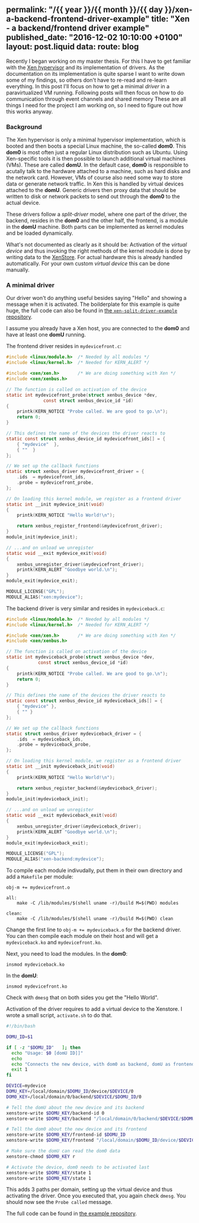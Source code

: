 permalink: "/{{ year }}/{{ month }}/{{ day }}/xen-a-backend-frontend-driver-example"
title: "Xen - a backend/frontend driver example"
published_date: "2016-12-02 10:10:00 +0100"
layout: post.liquid
data:
  route: blog
---
Recently I began working on my master thesis. For this I have to get familiar with the [Xen hypervisor][xen] and its implementation of drivers.
As the documentation on its implementation is quite sparse I want to write down some of my findings, so others don't have to re-read and re-learn everything.
In this post I'll focus on how to get a minimal *driver* in a paravirtualized VM running. Following posts will then focus on how to do communication through event channels and shared memory
These are all things I need for the project I am working on, so I need to figure out how this works anyway.

### Background

The Xen hypervisor is only a minimal hypervisor implementation, which is booted and then boots a special Linux machine, the so-called **dom0**.
This **dom0** is most often just a regular Linux distribution such as Ubuntu.
Using Xen-specific tools it is then possible to launch additional virtual machines (VMs). These are called **domU**.
In the default case, **dom0** is responsible to acutally talk to the hardware attached to a machine, such as hard disks and the network card.
However, VMs of course also need some way to store data or generate network traffic.
In Xen this is handled by virtual devices attached to the **domU**.
Generic drivers then proxy data that should be written to disk or network packets to send out through the **dom0** to the actual device.

These drivers follow a *split-driver* model, where one part of the driver, the backend, resides in the **dom0** and the other half, the frontend,
is a module in the **domU** machine.
Both parts can be implemented as kernel modules and be loaded dynamically.

What's not documented as clearly as it should be:
Activation of the *virtual device* and thus invoking the right methods of the kernel module is done by writing data to the [XenStore][xenstore].
For actual hardware this is already handled automatically. For your own custom *virtual device* this can be done manually.

[xen]: https://www.xenproject.org/
[xenstore]: https://wiki.xen.org/wiki/XenStore

### A minimal driver

Our driver won't do anything useful besides saying "Hello" and showing a message when it is activated.
The boilderplate for this example is quite huge, the full code can also be found in [the `xen-split-driver-example` repository][xen-split-driver-example].

I assume you already have a Xen host, you are connected to the **dom0** and have at least one **domU** running.

The frontend driver resides in `mydevicefront.c`:

~~~c
#include <linux/module.h>  /* Needed by all modules */
#include <linux/kernel.h>  /* Needed for KERN_ALERT */

#include <xen/xen.h>       /* We are doing something with Xen */
#include <xen/xenbus.h>

// The function is called on activation of the device
static int mydevicefront_probe(struct xenbus_device *dev,
              const struct xenbus_device_id *id)
{
	printk(KERN_NOTICE "Probe called. We are good to go.\n");
	return 0;
}

// This defines the name of the devices the driver reacts to
static const struct xenbus_device_id mydevicefront_ids[] = {
	{ "mydevice"  },
	{ ""  }
};

// We set up the callback functions
static struct xenbus_driver mydevicefront_driver = {
	.ids  = mydevicefront_ids,
	.probe = mydevicefront_probe,
};

// On loading this kernel module, we register as a frontend driver
static int __init mydevice_init(void)
{
	printk(KERN_NOTICE "Hello World!\n");

	return xenbus_register_frontend(&mydevicefront_driver);
}
module_init(mydevice_init);

// ...and on unload we unregister
static void __exit mydevice_exit(void)
{
	xenbus_unregister_driver(&mydevicefront_driver);
	printk(KERN_ALERT "Goodbye world.\n");
}
module_exit(mydevice_exit);

MODULE_LICENSE("GPL");
MODULE_ALIAS("xen:mydevice");
~~~

The backend driver is very similar and resides in `mydeviceback.c`:

~~~c
#include <linux/module.h>  /* Needed by all modules */
#include <linux/kernel.h>  /* Needed for KERN_ALERT */

#include <xen/xen.h>       /* We are doing something with Xen */
#include <xen/xenbus.h>

// The function is called on activation of the device
static int mydeviceback_probe(struct xenbus_device *dev,
			const struct xenbus_device_id *id)
{
	printk(KERN_NOTICE "Probe called. We are good to go.\n");
	return 0;
}

// This defines the name of the devices the driver reacts to
static const struct xenbus_device_id mydeviceback_ids[] = {
	{ "mydevice" },
	{ "" }
};

// We set up the callback functions
static struct xenbus_driver mydeviceback_driver = {
	.ids  = mydeviceback_ids,
	.probe = mydeviceback_probe,
};

// On loading this kernel module, we register as a frontend driver
static int __init mydeviceback_init(void)
{
	printk(KERN_NOTICE "Hello World!\n");

	return xenbus_register_backend(&mydeviceback_driver);
}
module_init(mydeviceback_init);

// ...and on unload we unregister
static void __exit mydeviceback_exit(void)
{
	xenbus_unregister_driver(&mydeviceback_driver);
	printk(KERN_ALERT "Goodbye world.\n");
}
module_exit(mydeviceback_exit);

MODULE_LICENSE("GPL");
MODULE_ALIAS("xen-backend:mydevice");
~~~

To compile each module indivudally, put them in their own directory and add a `Makefile` per module:

~~~make
obj-m += mydevicefront.o

all:
    make -C /lib/modules/$(shell uname -r)/build M=$(PWD) modules

clean:
    make -C /lib/modules/$(shell uname -r)/build M=$(PWD) clean
~~~

Change the first line to `obj-m += mydeviceback.o` for the backend driver.  
You can then compile each module on their host and will get a `mydeviceback.ko` and `mydevicefront.ko`.

Next, you need to load the modules.
In the **dom0**:

~~~
insmod mydeviceback.ko
~~~

In the **domU**:

~~~
insmod mydevicefront.ko
~~~

Check with `dmesg` that on both sides you get the "Hello World".

Activation of the driver requires to add a virtual device to the Xenstore. I wrote a small script, `activate.sh` to do that.  

~~~bash
#!/bin/bash

DOMU_ID=$1

if [ -z "$DOMU_ID"   ]; then
  echo "Usage: $0 [domU ID]]"
  echo
  echo "Connects the new device, with dom0 as backend, domU as frontend"
  exit 1
fi

DEVICE=mydevice
DOMU_KEY=/local/domain/$DOMU_ID/device/$DEVICE/0
DOM0_KEY=/local/domain/0/backend/$DEVICE/$DOMU_ID/0

# Tell the domU about the new device and its backend
xenstore-write $DOMU_KEY/backend-id 0
xenstore-write $DOMU_KEY/backend "/local/domain/0/backend/$DEVICE/$DOMU_ID/0"

# Tell the dom0 about the new device and its frontend
xenstore-write $DOM0_KEY/frontend-id $DOMU_ID
xenstore-write $DOM0_KEY/frontend "/local/domain/$DOMU_ID/device/$DEVICE/0"

# Make sure the domU can read the dom0 data
xenstore-chmod $DOM0_KEY r

# Activate the device, dom0 needs to be activated last
xenstore-write $DOMU_KEY/state 1
xenstore-write $DOM0_KEY/state 1
~~~

This adds 3 paths per domain, setting up the virtual device and thus activating the driver.
Once you executed that, you again check `dmesg`. You should now see the `Probe called` message.

The full code can be found in [the example repository][xen-split-driver-example].

[xen-split-driver-example]: https://github.com/badboy/xen-split-driver-example
